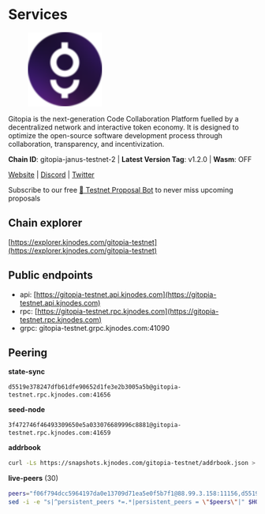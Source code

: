 # Services

<figure><img src="https://raw.githubusercontent.com/kj89/cosmos-images/main/logos/gitopia.png" width="150" alt=""><figcaption></figcaption></figure>

Gitopia is the next-generation Code Collaboration Platform fuelled by  a decentralized network and interactive token economy. It is designed  to optimize the open-source software development process through  collaboration, transparency, and incentivization.

**Chain ID**: gitopia-janus-testnet-2 | **Latest Version Tag**: v1.2.0 | **Wasm**: OFF

[Website](https://gitopia.com/) | [Discord](https://discord.gg/hFTXCGNYDZ) | [Twitter](https://twitter.com/gitopiaDAO)



Subscribe to our free [🤖 Testnet Proposal Bot](https://t.me/kjnodes_testnet_proposal_bot) to never miss upcoming proposals


## Chain explorer
[https://explorer.kjnodes.com/gitopia-testnet](https://explorer.kjnodes.com/gitopia-testnet)

## Public endpoints

* api: [https://gitopia-testnet.api.kjnodes.com](https://gitopia-testnet.api.kjnodes.com)
* rpc: [https://gitopia-testnet.rpc.kjnodes.com](https://gitopia-testnet.rpc.kjnodes.com)
* grpc: gitopia-testnet.grpc.kjnodes.com:41090

## Peering

**state-sync**

```text
d5519e378247dfb61dfe90652d1fe3e2b3005a5b@gitopia-testnet.rpc.kjnodes.com:41656
```

**seed-node**

```text
3f472746f46493309650e5a033076689996c8881@gitopia-testnet.rpc.kjnodes.com:41659
```

**addrbook**
```bash
curl -Ls https://snapshots.kjnodes.com/gitopia-testnet/addrbook.json > $HOME/.gitopia/config/addrbook.json
```

**live-peers** (30)
```bash
peers="f06f794dcc5964197da0e13709d71ea5e0f5b7f1@88.99.3.158:11156,d5519e378247dfb61dfe90652d1fe3e2b3005a5b@65.109.68.190:41656,b745e0c6a1e0c7ec248ec274cfd038ed4bc4c2cf@65.21.134.202:26356,7e0acc9368640587d09fe0b2ef9cba3549b0ba44@65.108.9.164:20556,9bb344d83fc1fafc4bce6b8e4a95b82f37ac4f31@82.208.20.136:26656,975a3ade04fc92d00c7ad59d536506fde46169e7@167.86.96.233:656,6b09dc9b3722ffa4d4da52ae3efee0af8afa72a0@65.109.90.171:26656,0c31077af45cb4f0424e58c91b0a917c36a90fd9@65.108.195.235:16656,5b1075a6a1073168e2b44b4ceceb02218ba7bab1@185.211.6.207:26656,1f0f03a1c845e810e5cfeb0d960639c637d049fe@154.26.131.130:36656,4e0e57bcac8aa2bc3188d5b7845eeee61a61f3f0@194.163.170.165:26656,820024c34989e7605d9367847e1fc2d01ad763bd@65.109.92.235:30656,399d4e19186577b04c23296c4f7ecc53e61080cb@34.143.189.236:26656,5c2a752c9b1952dbed075c56c600c3a79b58c395@195.3.220.140:27036,247dbc8048be7c024c5f5deee45c18bd2f19bc93@116.203.35.46:36656,9645f93ac2b57431a8ca32ac56b0ff63fe9c10ed@144.76.164.139:10656,f13a4cb3ca18c1de6232e901c8feb209f0945954@65.109.65.248:26656,9912d5c8d59b7736b0702b18aeb386efe7e46f3f@164.68.111.239:656,d9d59b442e46f142394fcdf2f246ca8c7b2b7ce9@149.102.146.36:26656,95fbdc6d62be17db6688222b15b57d3e795ed07a@167.86.84.102:656,f0b8227e40f25eaec0e25b9e91ca199d2d9a1ecb@167.86.94.177:656,082e95b5d5351e68dcfb24dff802f9064cfd5a4c@65.109.92.241:51056,1cf3826ccd9a24caa549cbea061446716858133e@154.26.130.95:36656,ac606e28c081c679dc23d9a94c29842be8f8b1f1@45.85.249.133:656,46dbff2358dddd99acc26c2d2ee5f204ccc347c7@217.76.61.242:26656,9b4bbef4aa6d11efc9ab8897e20bb2e56d1d7d06@157.90.208.222:60756,03073657e8bc5bcf71e7fd8df281ab8dcbc8821a@45.151.122.130:656,8bec864d68a2542233ba37ac94c723fdf0b8e175@45.151.122.136:656,314ee8896c9f9e39450dc25623f8019cf316ed60@38.242.135.124:26656,7da6c90fe420bca73b5274884236134acf49d565@35.168.32.254:26656"
sed -i -e "s|^persistent_peers *=.*|persistent_peers = \"$peers\"|" $HOME/.gitopia/config/config.toml
```

